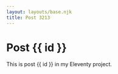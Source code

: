 ```yaml
---
layout: layouts/base.njk
title: Post 3213
---
```


# Post {{ id }}

This is post {{ id }} in my Eleventy project.
